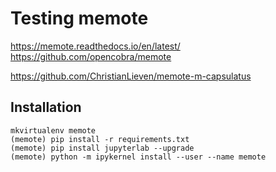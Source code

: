 # Testing memote

https://memote.readthedocs.io/en/latest/
https://github.com/opencobra/memote

https://github.com/ChristianLieven/memote-m-capsulatus

## Installation
```
mkvirtualenv memote
(memote) pip install -r requirements.txt
(memote) pip install jupyterlab --upgrade
(memote) python -m ipykernel install --user --name memote
```